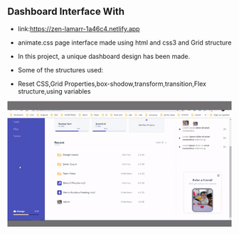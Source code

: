 ## Dashboard Interface With 

- link:https://zen-lamarr-1a46c4.netlify.app

- animate.css page interface made using html and css3 and Grid structure

- In this project, a unique dashboard design has been made.

- Some of the structures used:

- Reset CSS,Grid Properties,box-shodow,transform,transition,Flex structure,using variables

![gif](https://raw.githubusercontent.com/yhekim/Dashboard-Interface/main/dashaboard.gif)